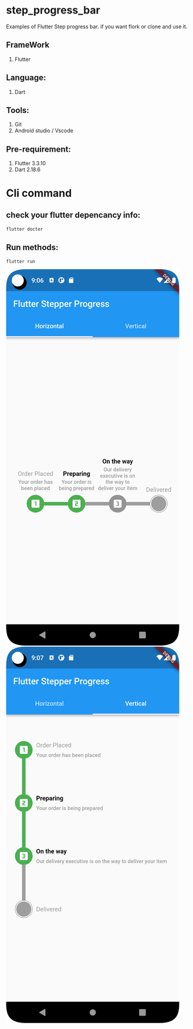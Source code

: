# step_progress_bar
Examples of Flutter Step progress bar. if you want flork or clone and use it.

## FrameWork
1. Flutter

## Language:
1. Dart

## Tools:
1. Git
2. Android studio / Vscode

## Pre-requirement:
1. Flutter 3.3.10
2. Dart 2.18.6

# Cli command
## check your flutter depencancy info:
```
flutter doctor
```

## Run methods:
```
flutter run
```

<div >
<img style="width=250px" src="Horizontal.png" title="Flutter Horizontal Stepper Progress">
<img style="width=250px" src="Vertical.png" title="Flutter Vertical Stepper Progress">

</div>

[comment]: <> (![Flutter Horizontal Stepper Progress]&#40;Horizontal.png&#41;)

[comment]: <> (![Flutter Vertical Stepper Progress]&#40;Vertical.png&#41;)
